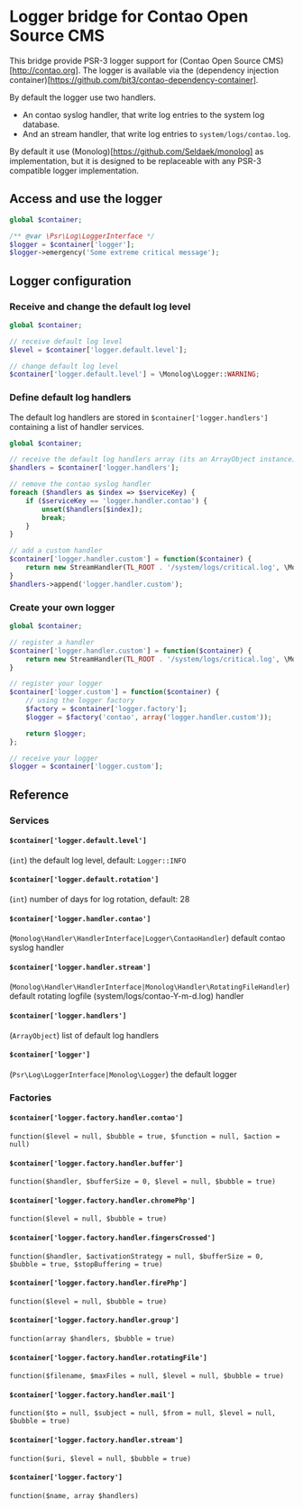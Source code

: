 Logger bridge for Contao Open Source CMS
========================================

This bridge provide PSR-3 logger support for (Contao Open Source CMS)[http://contao.org].
The logger is available via the (dependency injection container)[https://github.com/bit3/contao-dependency-container].

By default the logger use two handlers.
* An contao syslog handler, that write log entries to the system log database.
* And an stream handler, that write log entries to `system/logs/contao.log`.

By default it use (Monolog)[https://github.com/Seldaek/monolog] as implementation, but it is designed to be replaceable with any PSR-3 compatible logger implementation.

Access and use the logger
-----------------

```php
global $container;

/** @var \Psr\Log\LoggerInterface */
$logger = $container['logger'];
$logger->emergency('Some extreme critical message');
```

Logger configuration
--------------------

### Receive and change the default log level

```php
global $container;

// receive default log level
$level = $container['logger.default.level'];

// change default log level
$container['logger.default.level'] = \Monolog\Logger::WARNING;
```

### Define default log handlers

The default log handlers are stored in `$container['logger.handlers']` containing a list of handler services.

```php
global $container;

// receive the default log handlers array (its an ArrayObject instance)
$handlers = $container['logger.handlers'];

// remove the contao syslog handler
foreach ($handlers as $index => $serviceKey) {
	if ($serviceKey == 'logger.handler.contao') {
		unset($handlers[$index]);
		break;
	}
}

// add a custom handler
$container['logger.handler.custom'] = function($container) {
	return new StreamHandler(TL_ROOT . '/system/logs/critical.log', \Monolog\Logger::CRITICAL);
}
$handlers->append('logger.handler.custom');
```

### Create your own logger

```php
global $container;

// register a handler
$container['logger.handler.custom'] = function($container) {
	return new StreamHandler(TL_ROOT . '/system/logs/critical.log', \Monolog\Logger::CRITICAL);
}

// register your logger
$container['logger.custom'] = function($container) {
	// using the logger factory
	$factory = $container['logger.factory'];
	$logger = $factory('contao', array('logger.handler.custom'));

	return $logger;
};

// receive your logger
$logger = $container['logger.custom'];
```

Reference
---------

### Services

#### `$container['logger.default.level']`
(`int`) the default log level, default: `Logger::INFO`

#### `$container['logger.default.rotation']`
(`int`) number of days for log rotation, default: 28

#### `$container['logger.handler.contao']`
(`Monolog\Handler\HandlerInterface|Logger\ContaoHandler`) default contao syslog handler

#### `$container['logger.handler.stream']`
(`Monolog\Handler\HandlerInterface|Monolog\Handler\RotatingFileHandler`) default rotating logfile (system/logs/contao-Y-m-d.log) handler

#### `$container['logger.handlers']`
(`ArrayObject`) list of default log handlers

#### `$container['logger']`
(`Psr\Log\LoggerInterface|Monolog\Logger`) the default logger

### Factories

#### `$container['logger.factory.handler.contao']`
`function($level = null, $bubble = true, $function = null, $action = null)`

#### `$container['logger.factory.handler.buffer']`
`function($handler, $bufferSize = 0, $level = null, $bubble = true)`

#### `$container['logger.factory.handler.chromePhp']`
`function($level = null, $bubble = true)`

#### `$container['logger.factory.handler.fingersCrossed']`
`function($handler, $activationStrategy = null, $bufferSize = 0, $bubble = true, $stopBuffering = true)`

#### `$container['logger.factory.handler.firePhp']`
`function($level = null, $bubble = true)`

#### `$container['logger.factory.handler.group']`
`function(array $handlers, $bubble = true)`

#### `$container['logger.factory.handler.rotatingFile']`
`function($filename, $maxFiles = null, $level = null, $bubble = true)`

#### `$container['logger.factory.handler.mail']`
`function($to = null, $subject = null, $from = null, $level = null, $bubble = true)`

#### `$container['logger.factory.handler.stream']`
`function($uri, $level = null, $bubble = true)`

#### `$container['logger.factory']`
`function($name, array $handlers)`